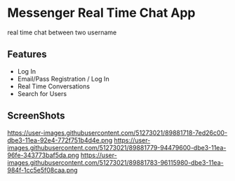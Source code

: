 # Messenger Real Time Chat App

real time chat between two username

## Features
- Log In
- Email/Pass Registration / Log In
- Real Time Conversations
- Search for Users

## ScreenShots
https://user-images.githubusercontent.com/51273021/89881718-7ed26c00-dbe3-11ea-92e4-772f751b4d4e.png
https://user-images.githubusercontent.com/51273021/89881779-94479600-dbe3-11ea-96fe-343773baf5da.png
https://user-images.githubusercontent.com/51273021/89881783-96115980-dbe3-11ea-984f-1cc5e5f08caa.png
